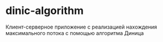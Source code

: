 # dinic-algorithm
Клиент-серверное приложение с реализацией нахождения максимального потока с помощью алгоритма Диница 
